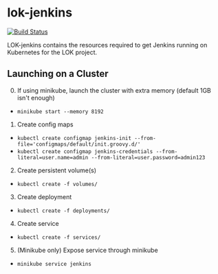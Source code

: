# lok-jenkins

[![Build Status](https://travis-ci.org/Liatrio-LOK/lok-jenkins.svg?branch=master)](https://travis-ci.org/Liatrio-LOK/lok-jenkins)

LOK-jenkins contains the resources required to get Jenkins running on Kubernetes for the LOK project.

## Launching on a Cluster

0. If using minikube, launch the cluster with extra memory (default 1GB isn't enough)
  * `minikube start --memory 8192`

1. Create config maps 
  * `kubectl create configmap jenkins-init --from-file='configmaps/default/init.groovy.d/'`
  * `kubectl create configmap jenkins-credentials --from-literal=user.name=admin --from-literal=user.password=admin123`

2. Create persistent volume(s)
  * `kubectl create -f volumes/`

3. Create deployment
  * `kubectl create -f deployments/`

4. Create service
  * `kubectl create -f services/`

5. (Minikube only) Expose service through minikube
  * `minikube service jenkins`

